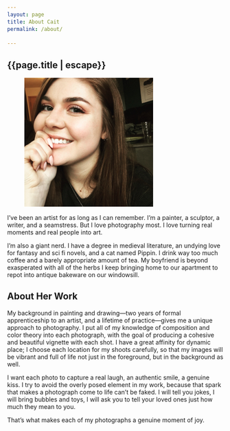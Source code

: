 ```yaml
---
layout: page
title: About Cait
permalink: /about/

---
```


<section aria-label="About Section" class="main-col page-callout">
  	<h1 class="page-col-title">{{page.title | escape}}</h1>
	<div class="about">
		<figure><img class="scale" src="/images/about/about-selfie.jpg" alt=""></figure>
		<p>I’ve been an artist for as long as I can remember. I’m a painter, a sculptor, a writer, and a seamstress. But I love photography most. I love turning real moments and real people into art.</p>
		<p>I’m also a giant nerd. I have a degree in medieval literature, an undying love for fantasy and sci fi novels, and a cat named Pippin. I drink way too much coffee and a barely appropriate amount of tea. My boyfriend is beyond exasperated with all of the herbs I keep bringing home to our apartment to repot into antique bakeware on our windowsill.</p>
	</div>
	<h1>About Her Work</h1>
	 <p>My background in painting and drawing—two years of formal apprenticeship to an artist, and a lifetime of practice—gives me a unique approach to photography. I put all of my knowledge of composition and color theory into each photograph, with the goal of producing a cohesive and beautiful vignette with each shot. I have a great affinity for dynamic place; I choose each location for my shoots carefully, so that my images will be vibrant and full of life not just in the foreground, but in the background as well.</p>
	 <p>I want each photo to capture a real laugh, an authentic smile, a genuine kiss. I try to avoid the overly posed element in my work, because that spark that makes a photograph come to life can’t be faked. I will tell you jokes, I will bring bubbles and toys, I will ask you to tell your loved ones just how much they mean to you.</p>
	 <p>That’s what makes each of my photographs a genuine moment of joy.</p>
</section>

